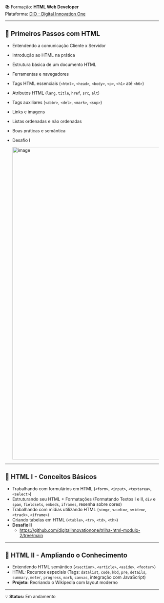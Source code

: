 
📚 Formação: **HTML Web Developer**  
Plataforma: [DIO - Digital Innovation One](https://web.dio.me/track/formacao-html-web-developer)


---

## 📌 Primeiros Passos com HTML
- Entendendo a comunicação Cliente x Servidor
- Introdução ao HTML na prática
- Estrutura básica de um documento HTML
- Ferramentas e navegadores
- Tags HTML essenciais (`<html>`, `<head>`, `<body>`, `<p>`, `<h1>` até `<h6>`)
- Atributos HTML (`lang`, `title`, `href`, `src`, `alt`)
- Tags auxiliares (`<abbr>`, `<del>`, `<mark>`, `<sup>`)
- Links e imagens
- Listas ordenadas e não ordenadas
- Boas práticas e semântica
- Desafio I 

  <img width="1861" height="1024" alt="image" src="https://github.com/user-attachments/assets/9a2647ee-576b-4514-b47c-45f9ba6ec5a0" />

---

## 📌 HTML I - Conceitos Básicos
- Trabalhando com formulários em HTML (`<form>`, `<input>`, `<textarea>`, `<select>`)
- Estruturando seu HTML + Formatações (Formatando Textos I e II, `div` e `span`, `fieldsets`, `embeds`, `iframes`, resenha sobre cores)
- Trabalhando com mídias utilizando HTML (`<img>`, `<audio>`, `<video>`, `<track>`, `<iframe>`)
- Criando tabelas em HTML (`<table>`, `<tr>`, `<td>`, `<th>`)
- **Desafio II**
    - https://github.com/digitalinnovationone/trilha-html-modulo-2/tree/main

---

## 📌 HTML II - Ampliando o Conhecimento
- Entendendo HTML semântico (`<section>`, `<article>`, `<aside>`, `<footer>`)
- HTML: Recursos especiais (Tags: `datalist`, `code`, `kbd`, `pre`, `details`, `summary`, `meter`, `progress`, `mark`, `canvas`, integração com JavaScript)
- **Projeto:** Recriando o Wikipedia com layout moderno

---

💡 **Status:** Em andamento
